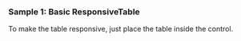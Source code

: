 ### Sample 1: Basic ResponsiveTable

To make the table responsive, just place the table inside the control.